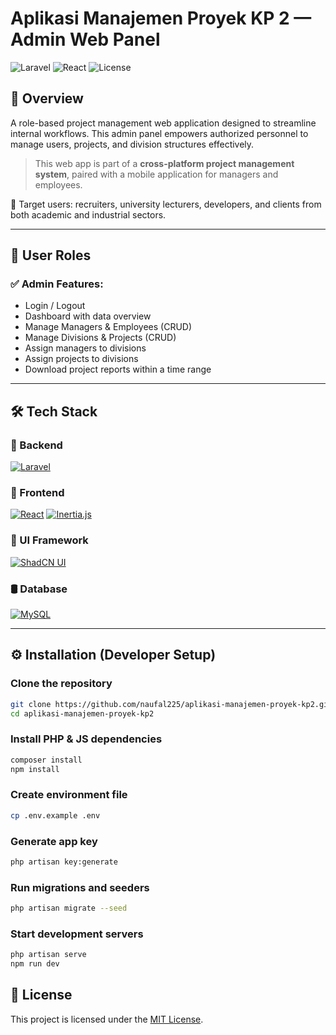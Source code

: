# Aplikasi Manajemen Proyek KP 2 — Admin Web Panel

![Laravel](https://img.shields.io/badge/framework-Laravel-red)
![React](https://img.shields.io/badge/frontend-React-blue)
![License](https://img.shields.io/badge/license-MIT-green)

## 🚀 Overview

A role-based project management web application designed to streamline internal workflows. This admin panel empowers authorized personnel to manage users, projects, and division structures effectively.

> This web app is part of a **cross-platform project management system**, paired with a mobile application for managers and employees.

🎯 Target users: recruiters, university lecturers, developers, and clients from both academic and industrial sectors.

---

## 👥 User Roles

### ✅ Admin Features:
- Login / Logout
- Dashboard with data overview
- Manage Managers & Employees (CRUD)
- Manage Divisions & Projects (CRUD)
- Assign managers to divisions
- Assign projects to divisions
- Download project reports within a time range

---

## 🛠️ Tech Stack

### 🔧 Backend
[![Laravel](https://img.shields.io/badge/Laravel-11-red?logo=laravel&logoColor=white)](https://laravel.com)

### 🎨 Frontend
[![React](https://img.shields.io/badge/React.js-18-blue?logo=react&logoColor=white)](https://reactjs.org)
[![Inertia.js](https://img.shields.io/badge/Inertia.js-Server%20Driven-9cf?logo=inertia&logoColor=black)](https://inertiajs.com)

### 💅 UI Framework
[![ShadCN UI](https://img.shields.io/badge/ShadCN%20UI-Tailwind%20Components-38bdf8?logo=tailwindcss&logoColor=white)](https://ui.shadcn.dev)

### 🛢️ Database
[![MySQL](https://img.shields.io/badge/MySQL-Relational%20DBMS-orange?logo=mysql&logoColor=white)](https://www.mysql.com)

---

## ⚙️ Installation (Developer Setup)

### Clone the repository
```bash
git clone https://github.com/naufal225/aplikasi-manajemen-proyek-kp2.git
cd aplikasi-manajemen-proyek-kp2
```

### Install PHP & JS dependencies
```bash
composer install
npm install
```

### Create environment file
```bash
cp .env.example .env
```

### Generate app key
```bash
php artisan key:generate
```

### Run migrations and seeders
```bash
php artisan migrate --seed
```

### Start development servers
```bash
php artisan serve
npm run dev
```

## 📄 License

This project is licensed under the [MIT License](LICENSE).
